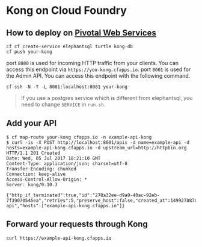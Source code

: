 # Kong on Cloud Foundry


## How to deploy on [Pivotal Web Services](https://run.pivotal.io)

```
cf cf create-service elephantsql turtle kong-db
cf push your-kong
```

port `8080` is used for incoming HTTP traffic from your clients. You can access this endpoint via `https://you-kong.cfapps.io`.
port `8001` is used for the Admin API. You can access this endpoint with the following command.

```
cf ssh -N -T -L 8081:localhost:8081 your-kong
```

> If you use a postgres service which is different from elephantsql, you need to change `SERVICE` in `run.sh`.


## Add your API

```
$ cf map-route your-kong cfapps.io -n example-api-kong
$ curl -is -X POST http://localhost:8001/apis -d name=example-api -d hosts=example-api-kong.cfapps.io -d upstream_url=http://httpbin.org 
HTTP/1.1 201 Created
Date: Wed, 05 Jul 2017 18:21:10 GMT
Content-Type: application/json; charset=utf-8
Transfer-Encoding: chunked
Connection: keep-alive
Access-Control-Allow-Origin: *
Server: kong/0.10.3

{"http_if_terminated":true,"id":"278a32ee-d9a9-48ac-92eb-7f39070545ea","retries":5,"preserve_host":false,"created_at":1499278870000,"upstream_connect_timeout":60000,"upstream_url":"http:\/\/httpbin.org","upstream_read_timeout":60000,"https_only":false,"upstream_send_timeout":60000,"strip_uri":true,"name":"example-api","hosts":["example-api-kong.cfapps.io"]}
```

## Forward your requests through Kong

```
curl https://example-api-kong.cfapps.io
```
